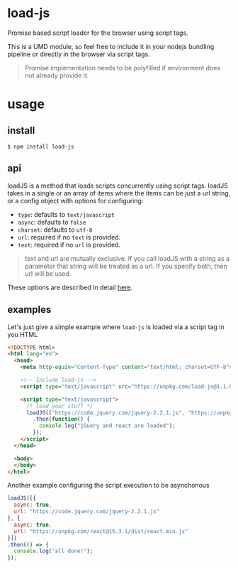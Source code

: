 # load-js
Promise based script loader for the browser using script tags.

This is a UMD module, so feel free to include it in your nodejs bundling pipeline or directly in the browser via script tags.

> Promise implementation needs to be polyfilled if environment does not already provide it.

# usage

## install

```
$ npm install load-js
```

## api

loadJS is a method that loads scripts concurrently using script tags. loadJS takes in a single or an array of items where the items can be just a url string, or a config object with options for configuring:

- `type`: defaults to `text/javascript`
- `async`: defaults to `false`
- `charset`: defaults to `utf-8`
- `url`: required if no `text` is provided.
- `text`: required if no `url` is provided.

> text and url are mutually exclusive. If you call loadJS with a string as a parameter that string will be treated as a url. If you specify both, then url will be used.

These options are described in detail [here](https://developer.mozilla.org/en-US/docs/Web/HTML/Element/script).

## examples

Let's just give a simple example where `load-js` is loaded via a script tag in you HTML

``` html
<!DOCTYPE html>
<html lang="en">
  <head>
    <meta http-equiv="Content-Type" content="text/html; charset=UTF-8">

    <!-- Include load-js -->
    <script type="text/javascript" src="https://unpkg.com/load-js@1.1.0"></script>

    <script type="text/javascript">
      /* load your stuff */
      loadJS(["https://code.jquery.com/jquery-2.2.1.js", "https://unpkg.com/react@15.3.1/dist/react.min.js"])
        .then(function() {
          console.log("jQuery and react are loaded");
        });
    </script>
  </head>

  <body>
  </body>
</html>
```

Another example configuring the script execution to be asynchonous

``` javascript
loadJS([{
  async: true,
  url: "https://code.jquery.com/jquery-2.2.1.js"
}, {
  async: true,
  url: "https://unpkg.com/react@15.3.1/dist/react.min.js"
}])
.then(() => {
  console.log("all done!");
});
```
